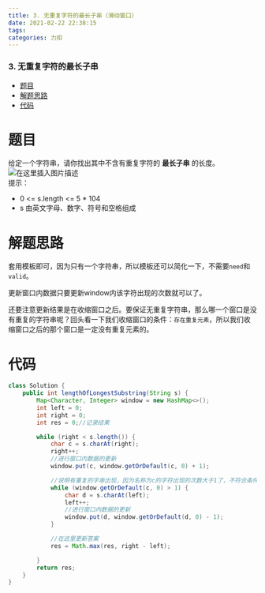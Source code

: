 ```yaml
---
title: 3. 无重复字符的最长子串（滑动窗口）
date: 2021-02-22 22:38:15
tags: 
categories: 力扣
---
```


<!--more-->

### 3\. 无重复字符的最长子串

- [题目](#_2)
- [解题思路](#_11)
- [代码](#_17)

# 题目

给定一个字符串，请你找出其中不含有重复字符的 **最长子串** 的长度。  
![在这里插入图片描述](https://img-blog.csdnimg.cn/20210222223059164.png?x-oss-process=image/watermark,type_ZmFuZ3poZW5naGVpdGk,shadow_10,text_aHR0cHM6Ly9ibG9nLmNzZG4ubmV0L3FxXzIxMDQwNTU5,size_16,color_FFFFFF,t_70)  
提示：

- 0 \<= s.length \<= 5 \* 104
- s 由英文字母、数字、符号和空格组成

# 解题思路

套用模板即可，因为只有一个字符串，所以模板还可以简化一下，不需要`need`和`valid`。

更新窗口内数据只要更新window内该字符出现的次数就可以了。

还要注意更新结果是在收缩窗口之后。要保证无重复字符串，那么哪一个窗口是没有重复的字符串呢？回头看一下我们收缩窗口的条件：`存在重复元素`，所以我们收缩窗口之后的那个窗口是一定没有重复元素的。

# 代码

```java
class Solution {
    public int lengthOfLongestSubstring(String s) {
        Map<Character, Integer> window = new HashMap<>();
        int left = 0;
        int right = 0;
        int res = 0;//记录结果

        while (right < s.length()) {
            char c = s.charAt(right);
            right++;
            //进行窗口内数据的更新
            window.put(c, window.getOrDefault(c, 0) + 1);

            //说明有重复的字串出现，因为名称为c的字符出现的次数大于1了，不符合条件
            while (window.getOrDefault(c, 0) > 1) {
                char d = s.charAt(left);
                left++;
                //进行窗口内数据的更新
                window.put(d, window.getOrDefault(d, 0) - 1);
            }

            //在这里更新答案
            res = Math.max(res, right - left);

        }
        return res;
    }
}
```